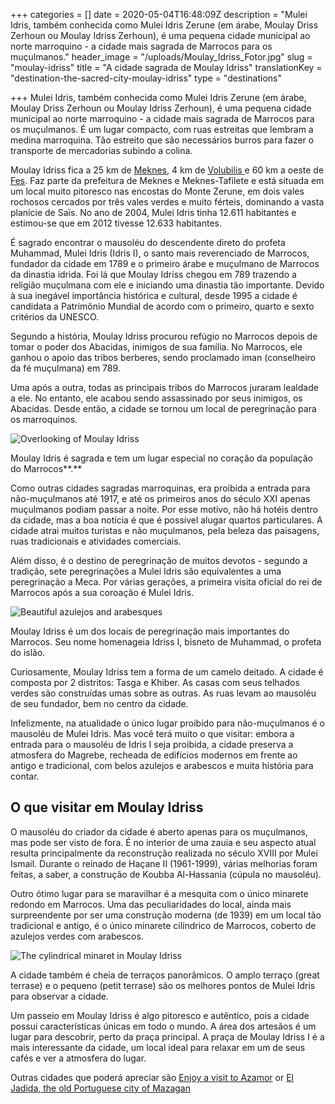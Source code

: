 +++
categories = []
date = 2020-05-04T16:48:09Z
description = "Mulei Idris, também conhecida como Mulei Idris Zerune (em árabe, Moulay Driss Zerhoun ou Moulay Idriss Zerhoun), é uma pequena cidade municipal ao norte marroquino - a cidade mais sagrada de Marrocos para os muçulmanos."
header_image = "/uploads/Moulay_Idriss_Fotor.jpg"
slug = "moulay-idriss"
title = "A cidade sagrada de Moulay Idriss"
translationKey = "destination-the-sacred-city-moulay-idriss"
type = "destinations"

+++
Mulei Idris, também conhecida como Mulei Idris Zerune (em árabe, Moulay Driss Zerhoun ou Moulay Idriss Zerhoun), é uma pequena cidade municipal ao norte marroquino - a cidade mais sagrada de Marrocos para os muçulmanos. É um lugar compacto, com ruas estreitas que lembram a medina marroquina. Tão estreito que são necessários burros para fazer o transporte de mercadorias subindo a colina.

Moulay Idriss fica a 25 km de [Meknes](/destinos/meknes/ "Meknes"), 4 km de [Volubilis ](/destinos/volubilis "Volubilis")e 60 km a oeste de [Fes](/destinos/fes "Fes"). Faz parte da prefeitura de Meknes e Meknes-Tafilete e está situada em um local muito pitoresco nas encostas do Monte Zerune, em dois vales rochosos cercados por três vales verdes e muito férteis, dominando a vasta planície de Saïs. No ano de 2004, Mulei Idris tinha 12.611 habitantes e estimou-se que em 2012 tivesse 12.633 habitantes.

É sagrado encontrar o mausoléu do descendente direto do profeta Muhammad, Mulei Idris (Idris I), o santo mais reverenciado de Marrocos, fundador da cidade em 1789 e o primeiro árabe e muçulmano de Marrocos da dinastia idrida. Foi lá que Moulay Idriss chegou em 789 trazendo a religião muçulmana com ele e iniciando uma dinastia tão importante. Devido à sua inegável importância histórica e cultural, desde 1995 a cidade é candidata a Patrimônio Mundial de acordo com o primeiro, quarto e sexto critérios da UNESCO.

Segundo a história, Moulay Idriss procurou refúgio no Marrocos depois de tomar o poder dos Abacidas, inimigos de sua família. No Marrocos, ele ganhou o apoio das tribos berberes, sendo proclamado iman (conselheiro da fé muçulmana) em 789.

Uma após a outra, todas as principais tribos do Marrocos juraram lealdade a ele. No entanto, ele acabou sendo assassinado por seus inimigos, os Abacidas. Desde então, a cidade se tornou um local de peregrinação para os marroquinos.

![Overlooking of Moulay Idriss](/uploads/Moulay_Idriss2.jpg "Overlooking of Moulay Idriss")

Moulay Idris é sagrada e tem um lugar especial no coração da população do Marrocos**.**

Como outras cidades sagradas marroquinas, era proibida a entrada para não-muçulmanos até 1917, e até os primeiros anos do século XXI apenas muçulmanos podiam passar a noite. Por esse motivo, não há hotéis dentro da cidade, mas a boa notícia é que é possível alugar quartos particulares. A cidade atrai muitos turistas e não muçulmanos, pela beleza das paisagens, ruas tradicionais e atividades comerciais.

Além disso, é o destino de peregrinação de muitos devotos - segundo a tradição, sete peregrinações a Mulei Idris são equivalentes a uma peregrinação a Meca. Por várias gerações, a primeira visita oficial do rei de Marrocos após a sua coroação é Mulei Idris.

![Beautiful azulejos and arabesques](/uploads/Moulay_Idriss4.jpg "Beautiful azulejos and arabesques")

Moulay Idriss é um dos locais de peregrinação mais importantes do Marrocos. Seu nome homenageia Idriss I, bisneto de Muhammad, o profeta do islão.

Curiosamente, Moulay Idriss tem a forma de um camelo deitado. A cidade é composta por 2 distritos: Tasga e Khiber. As casas com seus telhados verdes são construídas umas sobre as outras. As ruas levam ao mausoléu de seu fundador, bem no centro da cidade.

Infelizmente, na atualidade o único lugar proibido para não-muçulmanos é o mausoléu de Mulei Idris. Mas você terá muito o que visitar: embora a entrada para o mausoléu de Idris I seja proibida, a cidade preserva a atmosfera do Magrebe, recheada de edifícios modernos em frente ao antigo e tradicional, com belos azulejos e arabescos e muita história para contar.

## **O que visitar em Moulay Idriss**

O mausoléu do criador da cidade é aberto apenas para os muçulmanos, mas pode ser visto de fora. É no interior de uma zauia e seu aspecto atual resulta principalmente da reconstrução realizada no século XVIII por Mulei Ismail. Durante o reinado de Haçane II (1961-1999), várias melhorias foram feitas, a saber, a construção de Koubba Al-Hassania (cúpula no mausoléu).

Outro ótimo lugar para se maravilhar é a mesquita com o único minarete redondo em Marrocos. Uma das peculiaridades do local, ainda mais surpreendente por ser uma construção moderna (de 1939) em um local tão tradicional e antigo, é o único minarete cilíndrico de Marrocos, coberto de azulejos verdes com arabescos.

![The cylindrical minaret in Moulay Idriss](/uploads/Moulay_Idriss1.jpg "The cylindrical minaret in Moulay Idriss")

A cidade também é cheia de terraços panorâmicos. O amplo terraço (great terrase) e o pequeno (petit terrase) são os melhores pontos de Mulei Idris para observar a cidade.

Um passeio em Moulay Idriss é algo pitoresco e autêntico, pois a cidade possui características únicas em todo o mundo. A área dos artesãos é um lugar para descobrir, perto da praça principal. A praça de Moulay Idriss I é a mais interessante da cidade, um local ideal para relaxar em um de seus cafés e ver a atmosfera do lugar.

Outras cidades que poderá apreciar são [Enjoy a visit to Azamor](/destinos/azamor/ "Enjoy a visit to Azamor") or [El Jadida, the old Portuguese city of Mazagan](/en/destinations/el-jadida/ "El Jadida, the old Portuguese city of Mazagan")